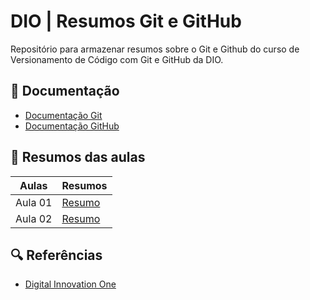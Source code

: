 
# DIO | Resumos Git e GitHub

Repositório para armazenar resumos sobre o Git e Github do curso de Versionamento de Código com Git e GitHub da DIO.

## 📕 Documentação
- [Documentação Git](https://git-scm.com/doc)
- [Documentação GitHub](https://docs.github.com/)

## 📗 Resumos das aulas
| Aulas | Resumos |
|-------|---------|
|Aula 01 | [Resumo]()|
|Aula 02 | [Resumo]()|

## 🔍 Referências
- [Digital Innovation One](https://web.dio.me/course/versionamento-de-codigo-com-git-e-github/learning/dd17c56e-2327-493c-942a-358a49a26549?back=/track/code-update-tqi-backend-com-kotlin-e-java&tab=undefined&moduleId=undefined)
